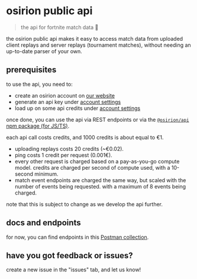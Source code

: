 # osirion public api
> the api for fortnite match data 💚

the osirion public api makes it easy to access match data from uploaded client replays and server replays (tournament matches), without needing an up-to-date parser of your own.

## prerequisites

to use the api, you need to:

- create an osirion account on [our website](https://osirion.gg)
- generate an api key under [account settings](https://osirion.gg/app/settings)
- load up on some api credits under [account settings](https://osirion.gg/app/settings)

once done, you can use the api via REST endpoints or via the [``@osirion/api`` npm package (for JS/TS)](https://www.npmjs.com/package/@osirion/api).

each api call costs credits, and 1000 credits is about equal to €1.

- uploading replays costs 20 credits (~€0.02).
- ping costs 1 credit per request (0.001€).
- every other request is charged based on a pay-as-you-go compute model. credits are charged per second of compute used, with a 10-second minimum.
- match event endpoints are charged the same way, but scaled with the number of events being requested. with a maximum of 8 events being charged.

note that this is subject to change as we develop the api further.


## docs and endpoints

for now, you can find endpoints in this [Postman collection](https://documenter.getpostman.com/view/23177710/2s9YeHarB1).


## have you got feedback or issues?

create a new issue in the "issues" tab, and let us know!


